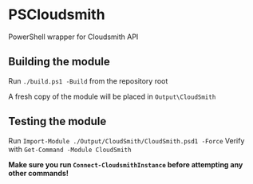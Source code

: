 # PSCloudsmith
PowerShell wrapper for Cloudsmith API


## Building the module

Run `./build.ps1 -Build` from the repository root

A fresh copy of the module will be placed in `Output\CloudSmith`

## Testing the module

Run `Import-Module ./Output/CloudSmith/CloudSmith.psd1 -Force`
Verify with `Get-Command -Module CloudSmith`

**Make sure you run `Connect-CloudsmithInstance` before attempting any other commands!**
